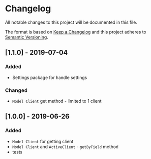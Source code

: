 # Changelog

All notable changes to this project will be documented in this file.

The format is based on [Keep a Changelog](http://keepachangelog.com/en/1.0.0/)
and this project adheres to [Semantic Versioning](http://semver.org/spec/v2.0.0.html).

## [1.1.0] - 2019-07-04
### Added
- Settings package for handle settings

### Changed
- `Model Client` get method - limited to 1 client

## [1.0.0] - 2019-06-26
### Added
- `Model Client` for getting client
- `Model Client` and `ActiveClient` - `getByField` method
- tests